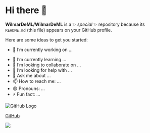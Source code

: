 # Hi there 👋


**WilmarDeML/WilmarDeML** is a ✨ _special_ ✨ repository because its `README.md` (this file) appears on your GitHub profile.

Here are some ideas to get you started:

* 🔭 I’m currently working on ...
- 🌱 I’m currently learning ...
- 👯 I’m looking to collaborate on ...
- 🤔 I’m looking for help with ...
- 💬 Ask me about ...
- 📫 How to reach me: ...
- 😄 Pronouns: ...
- ⚡ Fun fact: ...

![GitHub Logo](/images/logo.png)

[GitHub](http://github.com)

[![](https://img.shields.io/badge/Perfil-GitHub-blue?style=social&logo=github&logoWidth=40)](https://github.com/WilmarDeML)

